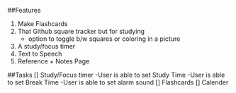 ##Features
1. Make Flashcards
2. That Github square tracker but for studying
    - option to toggle b/w squares or coloring in a picture
3. A study/focus timer
4. Text to Speech 
5. Reference + Notes Page

##Tasks
[] Study/Focus timer
    -User is able to set Study Time 
    -User is able to set Break Time
    -User is able to set alarm sound
[] Flashcards
[] Calender